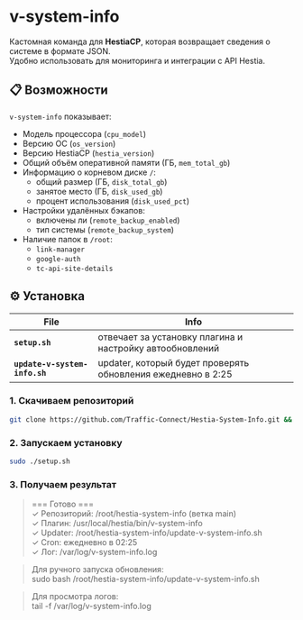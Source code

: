 # v-system-info

Кастомная команда для **HestiaCP**, которая возвращает сведения о системе в формате JSON.  
Удобно использовать для мониторинга и интеграции с API Hestia.  

## 📋 Возможности

`v-system-info` показывает:

- Модель процессора (`cpu_model`)  
- Версию ОС (`os_version`)  
- Версию HestiaCP (`hestia_version`)  
- Общий объём оперативной памяти (ГБ, `mem_total_gb`)  
- Информацию о корневом диске `/`:  
  - общий размер (ГБ, `disk_total_gb`)  
  - занятое место (ГБ, `disk_used_gb`)  
  - процент использования (`disk_used_pct`)  
- Настройки удалённых бэкапов:  
  - включены ли (`remote_backup_enabled`)  
  - тип системы (`remote_backup_system`)  
- Наличие папок в `/root`:  
  - `link-manager`  
  - `google-auth`  
  - `tc-api-site-details`  

## ⚙️ Установка

| File | Info |
|-----------|-----------|
| **`setup.sh`**     | отвечает за установку плагина и настройку автообновлений  |
| **`update-v-system-info.sh`**   | updater, который будет проверять обновления ежедневно в 2:25  |

### 1. Скачиваем репозиторий

```bash
git clone https://github.com/Traffic-Connect/Hestia-System-Info.git && cd Hestia-System-Info && chmod +x setup.sh
```

### 2. Запускаем установку

```bash
sudo ./setup.sh
```

### 3. Получаем результат
> === Готово ===  
> ✓ Репозиторий: /root/hestia-system-info (ветка main)  
> ✓ Плагин: /usr/local/hestia/bin/v-system-info  
> ✓ Updater: /root/hestia-system-info/update-v-system-info.sh  
> ✓ Cron: ежедневно в 02:25  
> ✓ Лог: /var/log/v-system-info.log  

> Для ручного запуска обновления:  
> sudo bash /root/hestia-system-info/update-v-system-info.sh  

> Для просмотра логов:  
> tail -f /var/log/v-system-info.log  
